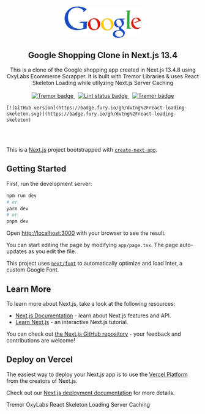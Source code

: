 <p align="center">
  <br />
  <img width="200" src="./public/Logo.png" alt="Google Logo">
  <br />
</p>

<h2 align="center">Google Shopping Clone in Next.js 13.4</h2>

<p align="center">
  This is a clone of the Google shopping app created in Next.js 13.4.8 using OxyLabs Ecommerce Scrapper. It is built with Tremor Libraries & uses React Skeleton Loading while utilyzing Next.js Server Caching
  <br />
  <br />
  <a href="https://github.com/vercel/next.js">
    <img src="https://badge.fury.io/gh/tremorlabs%2Ftremor.svg" alt="Tremor badge">
  </a>
  &nbsp;
  <a href="https://github.com/oxylabs">
    <img src="https://github.com/aniftyco/awesome-tailwindcss/workflows/Lint/badge.svg" alt="Lint status badge">
  </a>
    &nbsp;
  <a href="https://github.com/tremorlabs/tremor">
   <img src="https://badge.fury.io/gh/tremorlabs%2Ftremor.svg" alt="Tremor badge">
  </a>
  
    [![GitHub version](https://badge.fury.io/gh/dvtng%2Freact-loading-skeleton.svg)](https://badge.fury.io/gh/dvtng%2Freact-loading-skeleton)
  <br />
  <br />
</p>



































This is a [Next.js](https://nextjs.org/) project bootstrapped with [`create-next-app`](https://github.com/vercel/next.js/tree/canary/packages/create-next-app).

## Getting Started

First, run the development server:

```bash
npm run dev
# or
yarn dev
# or
pnpm dev
```

Open [http://localhost:3000](http://localhost:3000) with your browser to see the result.

You can start editing the page by modifying `app/page.tsx`. The page auto-updates as you edit the file.

This project uses [`next/font`](https://nextjs.org/docs/basic-features/font-optimization) to automatically optimize and load Inter, a custom Google Font.

## Learn More

To learn more about Next.js, take a look at the following resources:

- [Next.js Documentation](https://nextjs.org/docs) - learn about Next.js features and API.
- [Learn Next.js](https://nextjs.org/learn) - an interactive Next.js tutorial.

You can check out [the Next.js GitHub repository](https://github.com/vercel/next.js/) - your feedback and contributions are welcome!

## Deploy on Vercel

The easiest way to deploy your Next.js app is to use the [Vercel Platform](https://vercel.com/new?utm_medium=default-template&filter=next.js&utm_source=create-next-app&utm_campaign=create-next-app-readme) from the creators of Next.js.

Check out our [Next.js deployment documentation](https://nextjs.org/docs/deployment) for more details.


Tremor
OxyLabs
React Skeleton Loading
Server Caching
